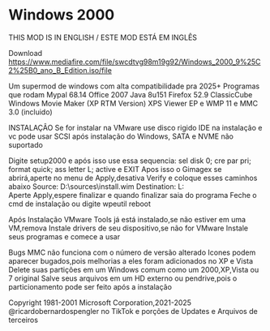 # Windows 2000 
THIS MOD IS IN ENGLISH / ESTE MOD ESTÁ EM INGLÊS

Download
https://www.mediafire.com/file/swcdtvg98m19g92/Windows_2000_9%25C2%25B0_ano_B_Edition.iso/file

Um supermod de windows com alta compatibilidade pra 2025+
Programas que rodam
Mypal 68.14
Office 2007
Java 8u151
Firefox 52.9
ClassicCube
Windows Movie Maker (XP RTM Version)
XPS Viewer EP e WMP 11 e MMC 3.0 (incluido)

INSTALAÇÂO
Se for instalar na VMware use disco rigido IDE na instalação e vc pode usar SCSI após instalação do Windows, SATA e NVME não suportado

Digite setup2000
e após isso use essa sequencia: sel disk 0; cre par pri; format quick; ass letter L; active e EXIT
Apos isso o Gimagex se abrirá,aperte no menu de Apply,desativa Verify e coloque esses caminhos abaixo
Source: D:\sources\install.wim
Destination: L:\
Aperte Apply,espere finalizar e quando finalizar saia do programa
Feche o cmd de instalação ou digite wpeutil reboot

Após Instalação
VMware Tools já está instalado,se não estiver em uma VM,remova
Instale drivers de seu dispositivo,se não for VMware
Instale seus programas e comece a usar

Bugs
MMC não funciona com o número de versão alterado
Icones podem aparecer bugados,pois melhorias a eles foram adicionados no XP e Vista
Delete suas partições em um Windows comum como um 2000,XP,Vista ou 7 original
Salve seus arquivos em um HD externo ou pendrive,pois o particionamento pode ser feito após a instalação

Copyright 1981-2001 Microsoft Corporation,2021-2025 @ricardobernardospengler no TikTok e porções de Updates e Arquivos de terceiros

